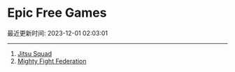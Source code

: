 # Epic Free Games

最近更新时间: 2023-12-01 02:03:01

--- 
1. [Jitsu Squad](https://store.epicgames.com/en-US/p/jitsu-squad-af3f2f) 
2. [Mighty Fight Federation](https://store.epicgames.com/en-US/p/mighty-fight-federation) 
